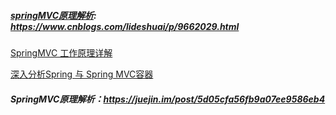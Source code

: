 ##### [springMVC原理解析](https://www.cnblogs.com/lideshuai/p/9662029.html): https://www.cnblogs.com/lideshuai/p/9662029.html 

[SpringMVC 工作原理详解](https://snailclimb.gitee.io/javaguide/#/docs/system-design/framework/spring/SpringMVC-Principle)

[深入分析Spring 与 Spring MVC容器](https://juejin.im/post/5a38be61f265da431c706d2d)

##### SpringMVC原理解析：https://juejin.im/post/5d05cfa56fb9a07ee9586eb4